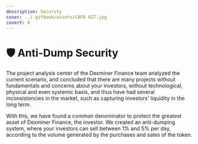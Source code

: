```yaml
---
description: Security
cover: ../.gitbook/assets/CAPA GIT.jpg
coverY: 0
---
```


# 🛡 Anti-Dump Security

The project analysis center of the Dexminer Finance team analyzed the current scenario, and concluded that there are many projects without fundamentals and concerns about your investors, without technological, physical and even systemic basis, and thus have had several inconsistencies in the market, such as capturing investors' liquidity in the long term.

With this, we have found a common denominator to protect the greatest asset of Dexminer Finance, the investor. We created an anti-dumping system, where your investors can sell between 1% and 5% per day, according to the volume generated by the purchases and sales of the token.

